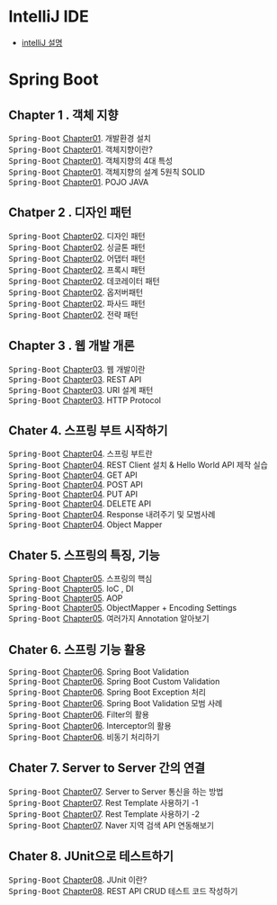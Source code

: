 # IntelliJ IDE
- [intelliJ 설명](./TodoListPJT)

# Spring Boot

## Chapter 1 . 객체 지향
<kbd>Spring-Boot</kbd> [Chapter01](./springboot-summary/README/Ch01_Development_environment.md). 개발환경 설치 <br>
<kbd>Spring-Boot</kbd> [Chapter01](./springboot-summary/README/Ch01_OOP.md). 객체지향이란? <br>
<kbd>Spring-Boot</kbd> [Chapter01](./springboot-summary/README/Ch01_OOP_characteristic.md). 객체지향의 4대 특성 <br>
<kbd>Spring-Boot</kbd> [Chapter01](./springboot-summary/README/Ch01_OOP_SOLIDrules.md). 객체지향의 설계 5원칙 SOLID <br>
<kbd>Spring-Boot</kbd> [Chapter01](./springboot-summary/README/Ch01_OOP_POJO_JAVA.md). POJO JAVA <br>

## Chatper 2 . 디자인 패턴

<kbd>Spring-Boot</kbd> [Chapter02](./springboot-summary/README/Ch02_DesignPattern.md). 디자인 패턴 <br>
<kbd>Spring-Boot</kbd> [Chapter02](./springboot-summary/README/Ch02_Singleton.md). 싱글톤 패턴 <br>
<kbd>Spring-Boot</kbd> [Chapter02](./springboot-summary/README/Ch02_Adapter.md). 어댑터 패턴 <br>
<kbd>Spring-Boot</kbd> [Chapter02](./springboot-summary/README/Ch02_Proxy.md). 프록시 패턴 <br>
<kbd>Spring-Boot</kbd> [Chapter02](./springboot-summary/README/Ch02_Decorator.md). 데코레이터 패턴 <br>
<kbd>Spring-Boot</kbd> [Chapter02](./springboot-summary/README/Ch02_Observer.md). 옵저버패턴 <br>
<kbd>Spring-Boot</kbd> [Chapter02](./springboot-summary/README/Ch02_Facade.md). 파사드 패턴 <br>
<kbd>Spring-Boot</kbd> [Chapter02](./springboot-summary/README/Ch02_Strategy.md). 전략 패턴 <br>


## Chapter 3 . 웹 개발 개론
<kbd>Spring-Boot</kbd> [Chapter03](./springboot-summary/README/Ch03_WebDevelop.md). 웹 개발이란 <br>
<kbd>Spring-Boot</kbd> [Chapter03](./springboot-summary/README/Ch03_RestAPI.md). REST API <br>
<kbd>Spring-Boot</kbd> [Chapter03](./springboot-summary/README/Ch03_URI_Architecture_Pattern.md). URI 설계 패턴 <br>
<kbd>Spring-Boot</kbd> [Chapter03](./springboot-summary/README/Ch03_%20HTTP_Protocol.md). HTTP Protocol <br>



## Chater 4. 스프링 부트 시작하기
<kbd>Spring-Boot</kbd> [Chapter04](./springboot-summary/README/Ch04_Start_SpringBoot.md). 스프링 부트란 <br>
<kbd>Spring-Boot</kbd> [Chapter04](./springboot-summary/README/Ch04_HelloWorld.md). REST Client 설치 & Hello World API 제작 실습<br>
<kbd>Spring-Boot</kbd> [Chapter04](./springboot-summary/README/Ch04_Get.md). GET API <br>
<kbd>Spring-Boot</kbd> [Chapter04](./springboot-summary/README/Ch04_Post.md). POST API <br>
<kbd>Spring-Boot</kbd> [Chapter04](./springboot-summary/README/Ch04_Put.md). PUT API <br>
<kbd>Spring-Boot</kbd> [Chapter04](./springboot-summary/README/Ch04_Delete.md). DELETE API <br>
<kbd>Spring-Boot</kbd> [Chapter04](./springboot-summary/README/Ch04_ResponseExample.md). Response 내려주기 및 모범사례 <br>
<kbd>Spring-Boot</kbd> [Chapter04](./springboot-summary/README/Ch04_ObjectMapper.md). Object Mapper <br>


## Chater 5. 스프링의 특징, 기능
<kbd>Spring-Boot</kbd> [Chapter05](./springboot-summary/README/Ch05_Spring.md). 스프링의 핵심 <br>
<kbd>Spring-Boot</kbd> [Chapter05](./springboot-summary/README/Ch05_Ioc_DI.md). IoC , DI<br>
<kbd>Spring-Boot</kbd> [Chapter05](./springboot-summary/README/Ch05_AOP.md). AOP <br>
<kbd>Spring-Boot</kbd> [Chapter05](./springboot-summary/README/Ch05_ObjectMapper.md). ObjectMapper + Encoding Settings <br>
<kbd>Spring-Boot</kbd> [Chapter05](./springboot-summary/README/Ch05_Annotation.md). 여러가지 Annotation 알아보기 <br>


## Chater 6. 스프링 기능 활용
<kbd>Spring-Boot</kbd> [Chapter06](./springboot-summary/README/Ch06_SpringBootValidation.md). Spring Boot Validation <br>
<kbd>Spring-Boot</kbd> [Chapter06](./springboot-summary/README/Ch06_CustomValidation.md). Spring Boot Custom Validation <br>
<kbd>Spring-Boot</kbd> [Chapter06](./springboot-summary/README/Ch06_Exception.md). Spring Boot Exception 처리 <br>
<kbd>Spring-Boot</kbd> [Chapter06](./springboot-summary/README/Ch06_SpringBootValidation_Example.md). Spring Boot Validation 모범 사례 <br>
<kbd>Spring-Boot</kbd> [Chapter06](./springboot-summary/README/Ch06_Filter.md). Filter의 활용 <br>
<kbd>Spring-Boot</kbd> [Chapter06](./springboot-summary/README/Ch06_Interceptor.md). Interceptor의 활용 <br>
<kbd>Spring-Boot</kbd> [Chapter06](./springboot-summary/README/Ch06_Asynchronous.md). 비동기 처리하기 <br>


## Chater 7. Server to Server 간의 연결
<kbd>Spring-Boot</kbd> [Chapter07](./springboot-summary/README/Ch07_ServerToServer.md). Server to Server 통신을 하는 방법 <br>
<kbd>Spring-Boot</kbd> [Chapter07](./springboot-summary/README/Ch07_RestTemplate.md). Rest Template 사용하기 -1  <br>
<kbd>Spring-Boot</kbd> [Chapter07](./springboot-summary/README/Ch07_RestTemplate_Post.md). Rest Template 사용하기 -2  <br>
<kbd>Spring-Boot</kbd> [Chapter07](./springboot-summary/README/Ch07_NaverAPI.md). Naver 지역 검색 API 연동해보기 <br>

## Chater 8. JUnit으로 테스트하기
<kbd>Spring-Boot</kbd> [Chapter08](./springboot-summary/README/Ch8_JUnit.md). JUnit 이란?  <br>
<kbd>Spring-Boot</kbd> [Chapter08](./springboot-summary/README/Ch08_CRUDTest.md). REST API CRUD 테스트 코드 작성하기  <br>